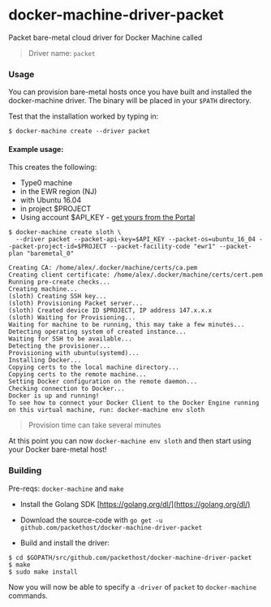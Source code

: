 # docker-machine-driver-packet
Packet bare-metal cloud driver for Docker Machine called 

> Driver name: `packet`

### Usage

You can provision bare-metal hosts once you have built and installed the docker-machine driver. The binary will be placed in your `$PATH` directory.

Test that the installation worked by typing in:

```
$ docker-machine create --driver packet
```

#### Example usage:

This creates the following: 

* Type0 machine
* in the EWR region (NJ)
* with Ubuntu 16.04
* in project $PROJECT
* Using account $API_KEY - [get yours from the Portal](https://app.packet.net/users/0/api-keys)

```
$ docker-machine create sloth \
  --driver packet --packet-api-key=$API_KEY --packet-os=ubuntu_16_04 --packet-project-id=$PROJECT --packet-facility-code "ewr1" --packet-plan "baremetal_0"
  
Creating CA: /home/alex/.docker/machine/certs/ca.pem
Creating client certificate: /home/alex/.docker/machine/certs/cert.pem
Running pre-create checks...
Creating machine...
(sloth) Creating SSH key...
(sloth) Provisioning Packet server...
(sloth) Created device ID $PROJECT, IP address 147.x.x.x
(sloth) Waiting for Provisioning...
Waiting for machine to be running, this may take a few minutes...
Detecting operating system of created instance...
Waiting for SSH to be available...
Detecting the provisioner...
Provisioning with ubuntu(systemd)...
Installing Docker...
Copying certs to the local machine directory...
Copying certs to the remote machine...
Setting Docker configuration on the remote daemon...
Checking connection to Docker...
Docker is up and running!
To see how to connect your Docker Client to the Docker Engine running on this virtual machine, run: docker-machine env sloth
```

> Provision time can take several minutes

At this point you can now `docker-machine env sloth` and then start using your Docker bare-metal host!

### Building

Pre-reqs: `docker-machine` and `make`

* Install the Golang SDK [https://golang.org/dl/](https://golang.org/dl/)

* Download the source-code with `go get -u github.com/packethost/docker-machine-driver-packet`

* Build and install the driver:

```
$ cd $GOPATH/src/github.com/packethost/docker-machine-driver-packet
$ make 
$ sudo make install
```

Now you will now be able to specify a `-driver` of `packet` to `docker-machine` commands.
